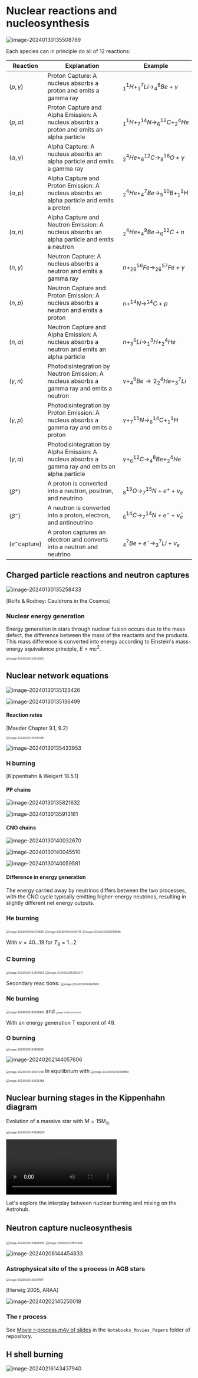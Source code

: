 # Nuclear reactions and nucleosynthesis

![image-20240130135508789](6.Nuclear_reactions.assets/image-20240130135508789.png)

Each species can in principle do all of 12 reactions: 

Reaction | Explanation | Example
----------|------------|----------
$(p, \gamma)$ | Proton Capture: A nucleus absorbs a proton and emits a gamma ray | $^1_1H + ^7_3Li \rightarrow ^8_4Be + \gamma$
$(p, \alpha)$ | Proton Capture and Alpha Emission: A nucleus absorbs a proton and emits an alpha particle | $^1_1H + ^{14}_7N \rightarrow ^{12}_6C + ^4_2He$
$(\alpha, \gamma)$ | Alpha Capture: A nucleus absorbs an alpha particle and emits a gamma ray | $^4_2He + ^{12}_6C \rightarrow ^{16}_8O + \gamma$
$(\alpha, p)$ | Alpha Capture and Proton Emission: A nucleus absorbs an alpha particle and emits a proton | $^4_2He + ^7_4Be \rightarrow ^{10}_5B + ^1_1H$
$(\alpha, n)$ | Alpha Capture and Neutron Emission: A nucleus absorbs an alpha particle and emits a neutron | $^4_2He + ^9_4Be \rightarrow ^{12}_6C + n$
$(n, \gamma)$ | Neutron Capture: A nucleus absorbs a neutron and emits a gamma ray | $n + ^{56}_{26}Fe \rightarrow ^{57}_{26}Fe + \gamma$
$(n, p)$ | Neutron Capture and Proton Emission: A nucleus absorbs a neutron and emits a proton | $n + ^{14}N \rightarrow ^{14}C + p$ 
$(n, \alpha)$ | Neutron Capture and Alpha Emission: A nucleus absorbs a neutron and emits an alpha particle | $n + ^6_3Li \rightarrow ^3_1H + ^4_2He$
$(\gamma, n)$ | Photodisintegration by Neutron Emission: A nucleus absorbs a gamma ray and emits a neutron | $\gamma + ^9_4Be \rightarrow 2^4_2He + ^7_3Li$
$(\gamma, p)$ | Photodisintegration by Proton Emission: A nucleus absorbs a gamma ray and emits a proton | $\gamma + ^{15}_7N \rightarrow ^{14}_6C + ^1_1H$
$(\gamma, \alpha)$ | Photodisintegration by Alpha Emission: A nucleus absorbs a gamma ray and emits an alpha particle | $\gamma + ^{12}_6C \rightarrow ^8_4Be + ^4_2He$
$(\beta^+)$ | A proton is converted into a neutron, positron, and neutrino| $^{15}_8O \rightarrow ^{15}_7N + e^+ + \nu_e$
$(\beta^-)$ | A neutron is converted into a proton, electron, and antineutrino|  $^{14}_6C \rightarrow ^{14}_7N + e^- + \bar{\nu}_e$
$(e^- \text{capture})$ | A proton captures an electron and converts into a neutron and neutrino| $^7_4Be + e^- \rightarrow ^7_3Li + \nu_e$

## Charged particle reactions and neutron captures

![image-20240130135258433](6.Nuclear_reactions.assets/image-20240130135258433.png)

[Rolfs & Rodney: Cauldrons in the Cosmos]

### Nuclear energy generation

Energy generation in stars through nuclear fusion occurs due to the mass defect, the difference between the mass of the reactants and the products. This mass difference is converted into energy according to Einstein's mass-energy equivalence principle, $E=mc^2$​.

<img src="6.Nuclear_reactions.assets/image-20240202134214052.png" alt="image-20240202134214052" style="zoom: 50%;" />

## Nuclear network equations



![image-20240130135123426](6.Nuclear_reactions.assets/image-20240130135123426.png)

![image-20240130135136499](6.Nuclear_reactions.assets/image-20240130135136499.png)

#### Reaction rates

[Maeder Chapter 9.1, 9.2]

<img src="6.Nuclear_reactions.assets/image-20240202135330126.png" alt="image-20240202135330126" style="zoom:50%;" />

![image-20240130135433953](6.Nuclear_reactions.assets/image-20240130135433953.png)

### H burning

[Kippenhahn & Weigert 18.5.1]

#### PP chains

![image-20240130135821632](6.Nuclear_reactions.assets/image-20240130135821632.png)

![image-20240130135913161](6.Nuclear_reactions.assets/image-20240130135913161.png)

#### CNO chains

![image-20240130140032670](6.Nuclear_reactions.assets/image-20240130140032670.png)

![image-20240130140045510](6.Nuclear_reactions.assets/image-20240130140045510.png)

![image-20240130140059581](6.Nuclear_reactions.assets/image-20240130140059581.png)

#### Difference in energy generation
The energy carried away by neutrinos differs between the two processes, with the CNO cycle typically emitting higher-energy neutrinos, resulting in slightly different net energy outputs.

### He burning

<img src="6.Nuclear_reactions.assets/image-20240130140229826.png" alt="image-20240130140229826" style="zoom: 50%;" />

<img src="6.Nuclear_reactions.assets/image-20240130140241115.png" alt="image-20240130140241115" style="zoom:50%;" />

<img src="6.Nuclear_reactions.assets/image-20240202143250698.png" alt="image-20240202143250698" style="zoom:50%;" />

With $\nu = 40 \dots 19$ for $T_\mathrm{8} = 1 \dots 2$

### C burning

<img src="6.Nuclear_reactions.assets/image-20240202142827693.png" alt="image-20240202142827693" style="zoom:50%;" />

<img src="6.Nuclear_reactions.assets/image-20240202142902411.png" alt="image-20240202142902411" style="zoom:50%;" />

Secondary reac tions: <img src="6.Nuclear_reactions.assets/image-20240202142947600.png" alt="image-20240202142947600" style="zoom:50%;" />

### Ne burning

<img src="6.Nuclear_reactions.assets/image-20240202143059987.png" alt="image-20240202143059987" style="zoom:50%;" /> and <img src="6.Nuclear_reactions.assets/image-20240202143715529.png" alt="image-20240202143715529" style="zoom: 33%;" />

With an energy generation T exponent of 49.

### O burning

<img src="6.Nuclear_reactions.assets/image-20240202143818925.png" alt="image-20240202143818925" style="zoom:50%;" />

![image-20240202144057606](6.Nuclear_reactions.assets/image-20240202144057606.png)

<img src="6.Nuclear_reactions.assets/image-20240202144137248.png" alt="image-20240202144137248" style="zoom:50%;" /> In equilibrium with <img src="6.Nuclear_reactions.assets/image-20240202144159669.png" alt="image-20240202144159669" style="zoom:50%;" />

<img src="6.Nuclear_reactions.assets/image-20240202144225368.png" alt="image-20240202144225368" style="zoom:50%;" />

## Nuclear burning stages in the Kippenhahn diagram 

Evolution of a massive star with $M = 15\mathrm{M_\odot}$ 

<img src="6.Nuclear_reactions.assets/image-20240202144509009.png" alt="image-20240202144509009" style="zoom:50%;" /> 

<video src="Notebooks_Movies_Papers/20M_Z0.0001.mp4"></video>

Let's explore the interplay between nuclear burning and mixing on the Astrohub.

## Neutron capture nucleosynthesis

<img src="6.Nuclear_reactions.assets/image-20240202144840955.png" alt="image-20240202144840955" style="zoom:50%;" />

<img src="6.Nuclear_reactions.assets/image-20240202145111404.png" alt="image-20240202145111404" style="zoom:50%;" />

![image-20240206144454833](6.Nuclear_reactions.assets/image-20240206144454833.png)



### Astrophysical site of the s process in AGB stars

<img src="6.Nuclear_reactions.assets/image-20240202145207917.png" alt="image-20240202145207917" style="zoom:50%;" />

[Herwig 2005, ARAA]

![image-20240202145250018](6.Nuclear_reactions.assets/image-20240202145250018.png)

### The r process

See [Movie r-process.m4v of slides](Notebooks_Movies_Papers/r-process.m4v) in the `Notebooks_Movies_Papers` folder of repository.

## H shell burning

![image-20240216143437940](6.Nuclear_reactions.assets/image-20240216143437940.png)

